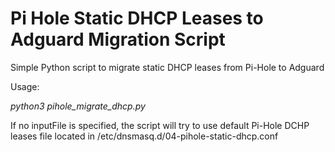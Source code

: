 # Pi Hole Static DHCP Leases to Adguard Migration Script 
Simple Python script to migrate static DHCP leases from Pi-Hole to Adguard

Usage:

_python3 pihole_migrate_dhcp.py <inputFile>_

If no inputFile is specified, the script will try to use default Pi-Hole DCHP leases file located in /etc/dnsmasq.d/04-pihole-static-dhcp.conf
